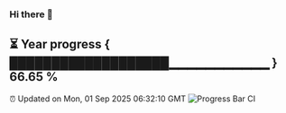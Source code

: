 ### Hi there 👋
⏳ Year progress { ███████████████████▁▁▁▁▁▁▁▁▁▁▁ } 66.65 %
---
⏰ Updated on Mon, 01 Sep 2025 06:32:10 GMT
![Progress Bar CI](https://github.com/liununu/liununu/workflows/Progress%20Bar%20CI/badge.svg)
